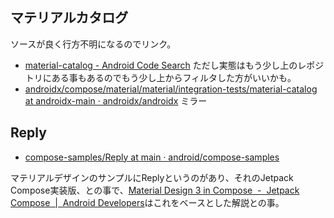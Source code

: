 ## マテリアルカタログ

ソースが良く行方不明になるのでリンク。

- [material-catalog - Android Code Search](https://cs.android.com/androidx/platform/frameworks/support/+/androidx-main:compose/material/material/integration-tests/material-catalog/) ただし実態はもう少し上のレポジトリにある事もあるのでもう少し上からフィルタした方がいいかも。
- [androidx/compose/material/material/integration-tests/material-catalog at androidx-main · androidx/androidx](https://github.com/androidx/androidx/tree/androidx-main/compose/material/material/integration-tests/material-catalog) ミラー

## Reply

- [compose-samples/Reply at main · android/compose-samples](https://github.com/android/compose-samples/tree/main/Reply)

マテリアルデザインのサンプルにReplyというのがあり、それのJetpack Compose実装版、との事で、[Material Design 3 in Compose  -  Jetpack Compose  |  Android Developers](https://developer.android.com/jetpack/compose/designsystems/material3)はこれをベースとした解説との事。